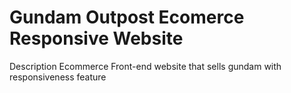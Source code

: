 <h1>Gundam Outpost Ecomerce Responsive Website</h1>

Description
 Ecommerce Front-end website that sells gundam with responsiveness feature

